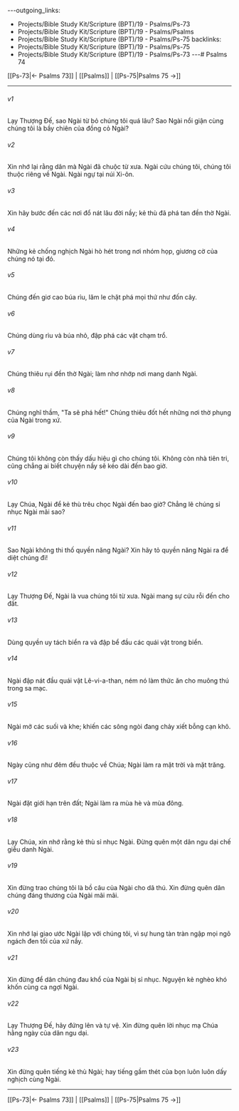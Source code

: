 ---outgoing_links:
  - Projects/Bible Study Kit/Scripture (BPT)/19 - Psalms/Ps-73
  - Projects/Bible Study Kit/Scripture (BPT)/19 - Psalms/Psalms
  - Projects/Bible Study Kit/Scripture (BPT)/19 - Psalms/Ps-75
backlinks:
  - Projects/Bible Study Kit/Scripture (BPT)/19 - Psalms/Ps-75
  - Projects/Bible Study Kit/Scripture (BPT)/19 - Psalms/Ps-73
---# Psalms 74

[[Ps-73|← Psalms 73]] | [[Psalms]] | [[Ps-75|Psalms 75 →]]
***



###### v1 
Lạy Thượng Đế, sao Ngài từ bỏ chúng tôi quá lâu? Sao Ngài nổi giận cùng chúng tôi là bầy chiên của đồng cỏ Ngài? 

###### v2 
Xin nhớ lại rằng dân mà Ngài đã chuộc từ xưa. Ngài cứu chúng tôi, chúng tôi thuộc riêng về Ngài. Ngài ngự tại núi Xi-ôn. 

###### v3 
Xin hãy bước đến các nơi đổ nát lâu đời nầy; kẻ thù đã phá tan đền thờ Ngài. 

###### v4 
Những kẻ chống nghịch Ngài hò hét trong nơi nhóm họp, giương cờ của chúng nó tại đó. 

###### v5 
Chúng đến giơ cao búa rìu, lăm le chặt phá mọi thứ như đốn cây. 

###### v6 
Chúng dùng rìu và búa nhỏ, đập phá các vật chạm trổ. 

###### v7 
Chúng thiêu rụi đền thờ Ngài; làm nhơ nhớp nơi mang danh Ngài. 

###### v8 
Chúng nghĩ thầm, "Ta sẽ phá hết!" Chúng thiêu đốt hết những nơi thờ phụng của Ngài trong xứ. 

###### v9 
Chúng tôi không còn thấy dấu hiệu gì cho chúng tôi. Không còn nhà tiên tri, cũng chẳng ai biết chuyện nầy sẽ kéo dài đến bao giờ. 

###### v10 
Lạy Chúa, Ngài để kẻ thù trêu chọc Ngài đến bao giờ? Chẳng lẽ chúng sỉ nhục Ngài mãi sao? 

###### v11 
Sao Ngài không thi thố quyền năng Ngài? Xin hãy tỏ quyền năng Ngài ra để diệt chúng đi! 

###### v12 
Lạy Thượng Đế, Ngài là vua chúng tôi từ xưa. Ngài mang sự cứu rỗi đến cho đất. 

###### v13 
Dùng quyền uy tách biển ra và đập bể đầu các quái vật trong biển. 

###### v14 
Ngài đập nát đầu quái vật Lê-vi-a-than, ném nó làm thức ăn cho muông thú trong sa mạc. 

###### v15 
Ngài mở các suối và khe; khiến các sông ngòi đang chảy xiết bỗng cạn khô. 

###### v16 
Ngày cũng như đêm đều thuộc về Chúa; Ngài làm ra mặt trời và mặt trăng. 

###### v17 
Ngài đặt giới hạn trên đất; Ngài làm ra mùa hè và mùa đông. 

###### v18 
Lạy Chúa, xin nhớ rằng kẻ thù sỉ nhục Ngài. Đừng quên một dân ngu dại chế giễu danh Ngài. 

###### v19 
Xin đừng trao chúng tôi là bồ câu của Ngài cho dã thú. Xin đừng quên dân chúng đáng thương của Ngài mãi mãi. 

###### v20 
Xin nhớ lại giao ước Ngài lập với chúng tôi, vì sự hung tàn tràn ngập mọi ngõ ngách đen tối của xứ nầy. 

###### v21 
Xin đừng để dân chúng đau khổ của Ngài bị sỉ nhục. Nguyện kẻ nghèo khó khốn cùng ca ngợi Ngài. 

###### v22 
Lạy Thượng Đế, hãy đứng lên và tự vệ. Xin đừng quên lời nhục mạ Chúa hằng ngày của dân ngu dại. 

###### v23 
Xin đừng quên tiếng kẻ thù Ngài; hay tiếng gầm thét của bọn luôn luôn dấy nghịch cùng Ngài.

***
[[Ps-73|← Psalms 73]] | [[Psalms]] | [[Ps-75|Psalms 75 →]]
